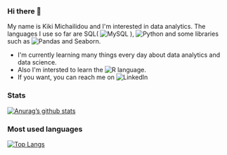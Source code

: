 ### Hi there 👋

<!--
**sundaymi/sundaymi** is a ✨ _special_ ✨ repository because its `README.md` (this file) appears on your GitHub profile.

Here are some ideas to get you started:

- 🔭 I’m currently working on ...
- 🌱 I’m currently learning ...
- 👯 I’m looking to collaborate on ...
- 🤔 I’m looking for help with ...
- 💬 Ask me about ...
- 📫 How to reach me: ...
- 😄 Pronouns: ...
- ⚡ Fun fact: ...
-->

My name is Kiki Michailidou and I'm interested in data analytics. 
The languages I use so far are SQL( ![MySQL](https://img.shields.io/badge/mysql-4479A1.svg?style=plastic&logo=mysql&logoColor=white) ), ![Python](https://img.shields.io/badge/python-3670A0?style=plastic&logo=python&logoColor=ffdd54) and some libraries such as ![Pandas](https://img.shields.io/badge/pandas-%23150458.svg?style=plastic&logo=pandas&logoColor=white) and Seaborn. 
- I'm currently learning many things every day about data analytics and data science.
- Also I'm intersted to learn the ![R](https://img.shields.io/badge/r-%23276DC3.svg?style=plastic&logo=r&logoColor=white) language.
- If you want, you can reach me on ![LinkedIn](https://img.shields.io/badge/linkedin-%230077B5.svg?style=plastic&logo=linkedin&logoColor=white) 


### Stats

[![Anurag’s github stats](https://github-readme-stats.vercel.app/api?username=sundaymi&theme=github_dark)](https://github.com/sundaymi)

### Most used languages

[![Top Langs](https://github-readme-stats.vercel.app/api/top-langs/?username=sundaymi&theme=github_dark)](https://github.com/sundaymi)

